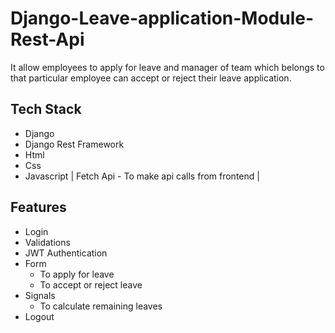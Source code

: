 # Django-Leave-application-Module-Rest-Api
It allow employees to apply for leave and manager of team which belongs to that particular employee can accept or reject their leave application.

## Tech Stack 
* Django
* Django Rest Framework
* Html
* Css
* Javascript | Fetch Api - To make api calls from frontend |

## Features
* Login
* Validations
* JWT Authentication
* Form 
  - To apply for leave 
  - To accept or reject leave
* Signals
  - To calculate remaining leaves
* Logout
